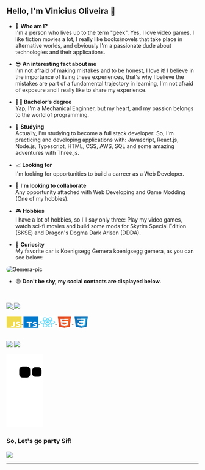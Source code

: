 ## Hello, I'm Vinícius Oliveira 👋

- 🤔 <strong> Who am I? </strong> </br> I'm a person who lives up to the term "geek". Yes, I love video games, I like fiction movies a lot, I really like books/novels that take place in alternative worlds, and obviously I'm a passionate dude about technologies and their applications.


- 😎 <strong> An interesting fact about me </strong> </br> I'm not afraid of making mistakes and to be honest, I love it! I believe in the importance of living these experiences, that's why I believe the mistakes are part of a fundamental trajectory in learning, I'm not afraid of exposure and I really like to share my experience.


- 👨‍🎓 <strong> Bachelor's degree </strong> </br> Yap, I'm a Mechanical Enginner, but my heart, and my passion belongs to the world of programming.


- 🌱 <strong> Studying </strong> </br> Actually, I'm studying to become a full stack developer: So, I'm practicing and developing applications with: Javascript, React.js, Node.js, Typescript, HTML, CSS, AWS, SQL and some amazing adventures with Three.js.


- 📈 <strong> Looking for </strong> </br> I'm looking for opportunities to build a carreer as a Web Developer.


- 👯 <strong> I'm looking to collaborate </strong> </br> Any opportunity attached with Web Developing and Game Modding (One of my hobbies).


- 🎮 <strong> Hobbies </strong> </br> I have a lot of hobbies, so I'll say only three: Play my video games, watch sci-fi movies and build some mods for Skyrim Special Edition (SKSE) and Dragon's Dogma Dark Arisen (DDDA).

- 💬 <strong> Curiosity </strong> </br>  My favorite car is Koenigsegg Gemera koenigsegg gemera, as you can see below:
<img alt="Gemera-pic" height="150" style="border-radius:50px;" src="https://quatrorodas.abril.com.br/wp-content/uploads/2021/06/koenigsegg_gemera.jpg?quality=70&strip=info">


- 😄 <strong> Don't be shy, my social contacts are displayed below. </strong>

</br>
</br>

<div>
  <a href="https://github.com/vinnivso">
  <img height="150em" src="https://github-readme-stats.vercel.app/api?username=vinnivso&show_icons=true&theme=dracula&include_all_commits=true&count_private=true"/>
  <img height="150em" src="https://github-readme-stats.vercel.app/api/top-langs/?username=vinnivso&layout=compact&langs_count=7&theme=dracula"/>
</div>
  <div style="display: inline_block"><br>
  <img align="center" alt="vinnivso-Js" height="30" width="40" src="https://raw.githubusercontent.com/devicons/devicon/master/icons/javascript/javascript-plain.svg">
  <img align="center" alt="vinnivso-Ts" height="30" width="40" src="https://raw.githubusercontent.com/devicons/devicon/master/icons/typescript/typescript-plain.svg">
  <img align="center" alt="vinnivso-React" height="30" width="40" src="https://raw.githubusercontent.com/devicons/devicon/master/icons/react/react-original.svg">
  <img align="center" alt="vinnivso-HTML" height="30" width="40" src="https://raw.githubusercontent.com/devicons/devicon/master/icons/html5/html5-original.svg">
  <img align="center" alt="vinnivso-CSS" height="30" width="40" src="https://raw.githubusercontent.com/devicons/devicon/master/icons/css3/css3-original.svg"> 
</div>
  
<br/>
<br/>
  
<div> 
  <a href = "mailto:vinnivsob@gmail.com"><img src="https://img.shields.io/badge/-Gmail-%23333?style=for-the-badge&logo=gmail&logoColor=white" target="_blank"></a>
  <a href="https://www.linkedin.com/in/vinicius-oliveira-developer" target="_blank"><img src="https://img.shields.io/badge/-LinkedIn-%230077B5?style=for-the-badge&logo=linkedin&logoColor=white" target="_blank"></a> 
 
  ![Snake animation](https://github.com/rafaballerini/rafaballerini/blob/output/github-contribution-grid-snake.svg)
 
 ### So, Let's go party Sif!
 <img align="center" src="https://i.imgur.com/byTgyKg.gif">
  
</div>

---

